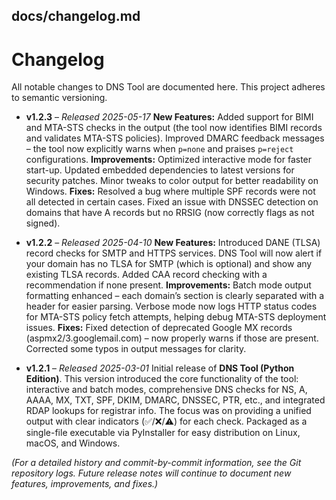 ## docs/changelog.md

# Changelog

All notable changes to DNS Tool are documented here. This project adheres to semantic versioning.

* **v1.2.3** – *Released 2025-05-17*
  **New Features:** Added support for BIMI and MTA-STS checks in the output (the tool now identifies BIMI records and validates MTA-STS policies). Improved DMARC feedback messages – the tool now explicitly warns when `p=none` and praises `p=reject` configurations.
  **Improvements:** Optimized interactive mode for faster start-up. Updated embedded dependencies to latest versions for security patches. Minor tweaks to color output for better readability on Windows.
  **Fixes:** Resolved a bug where multiple SPF records were not all detected in certain cases. Fixed an issue with DNSSEC detection on domains that have A records but no RRSIG (now correctly flags as not signed).

* **v1.2.2** – *Released 2025-04-10*
  **New Features:** Introduced DANE (TLSA) record checks for SMTP and HTTPS services. DNS Tool will now alert if your domain has no TLSA for SMTP (which is optional) and show any existing TLSA records. Added CAA record checking with a recommendation if none present.
  **Improvements:** Batch mode output formatting enhanced – each domain’s section is clearly separated with a header for easier parsing. Verbose mode now logs HTTP status codes for MTA-STS policy fetch attempts, helping debug MTA-STS deployment issues.
  **Fixes:** Fixed detection of deprecated Google MX records (aspmx2/3.googlemail.com) – now properly warns if those are present. Corrected some typos in output messages for clarity.

* **v1.2.1** – *Released 2025-03-01*
  Initial release of **DNS Tool (Python Edition)**. This version introduced the core functionality of the tool: interactive and batch modes, comprehensive DNS checks for NS, A, AAAA, MX, TXT, SPF, DKIM, DMARC, DNSSEC, PTR, etc., and integrated RDAP lookups for registrar info. The focus was on providing a unified output with clear indicators (✅/❌/⚠️) for each check. Packaged as a single-file executable via PyInstaller for easy distribution on Linux, macOS, and Windows.

*(For a detailed history and commit-by-commit information, see the Git repository logs. Future release notes will continue to document new features, improvements, and fixes.)*
